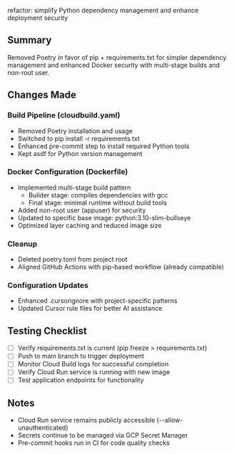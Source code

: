 refactor: simplify Python dependency management and enhance deployment security

## Summary

Removed Poetry in favor of pip + requirements.txt for simpler dependency management
and enhanced Docker security with multi-stage builds and non-root user.

## Changes Made

### Build Pipeline (cloudbuild.yaml)

- Removed Poetry installation and usage
- Switched to pip install -r requirements.txt
- Enhanced pre-commit step to install required Python tools
- Kept asdf for Python version management

### Docker Configuration (Dockerfile)

- Implemented multi-stage build pattern
  - Builder stage: compiles dependencies with gcc
  - Final stage: minimal runtime without build tools
- Added non-root user (appuser) for security
- Updated to specific base image: python:3.10-slim-bullseye
- Optimized layer caching and reduced image size

### Cleanup

- Deleted poetry.toml from project root
- Aligned GitHub Actions with pip-based workflow (already compatible)

### Configuration Updates

- Enhanced .cursorignore with project-specific patterns
- Updated Cursor rule files for better AI assistance

## Testing Checklist

- [ ] Verify requirements.txt is current (pip freeze > requirements.txt)
- [ ] Push to main branch to trigger deployment
- [ ] Monitor Cloud Build logs for successful completion
- [ ] Verify Cloud Run service is running with new image
- [ ] Test application endpoints for functionality

## Notes

- Cloud Run service remains publicly accessible (--allow-unauthenticated)
- Secrets continue to be managed via GCP Secret Manager
- Pre-commit hooks run in CI for code quality checks
